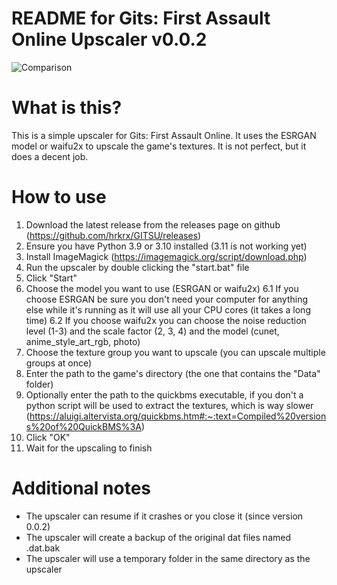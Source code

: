 README for Gits: First Assault Online Upscaler v0.0.2
=====================================================
![Comparison](https://user-images.githubusercontent.com/5176531/206932845-f1a72f4d-1e27-4094-82a0-978de743ca8b.png)

What is this?
=============

This is a simple upscaler for Gits: First Assault Online. It uses the
ESRGAN model or waifu2x to upscale the game's textures. It is not perfect, 
but it does a decent job.

How to use
==========
1. Download the latest release from the releases page on github (https://github.com/hrkrx/GITSU/releases)
2. Ensure you have Python 3.9 or 3.10 installed (3.11 is not working yet)
3. Install ImageMagick (https://imagemagick.org/script/download.php)
4. Run the upscaler by double clicking the "start.bat" file
5. Click "Start"
6. Choose the model you want to use (ESRGAN or waifu2x)
    6.1 If you choose ESRGAN be sure you don't need your computer for anything else while it's running as it will use all your CPU cores (it takes a long time)
    6.2 If you choose waifu2x you can choose the noise reduction level (1-3) and the scale factor (2, 3, 4) and the model (cunet, anime_style_art_rgb, photo)
7. Choose the texture group you want to upscale (you can upscale multiple groups at once)
8. Enter the path to the game's directory (the one that contains the "Data" folder)
9. Optionally enter the path to the quickbms executable, if you don't a python script will be used to extract the textures, which is way slower (https://aluigi.altervista.org/quickbms.htm#:~:text=Compiled%20versions%20of%20QuickBMS%3A)
10. Click "OK"
11. Wait for the upscaling to finish

Additional notes
================
- The upscaler can resume if it crashes or you close it (since version 0.0.2)
- The upscaler will create a backup of the original dat files named .dat.bak
- The upscaler will use a temporary folder in the same directory as the upscaler
